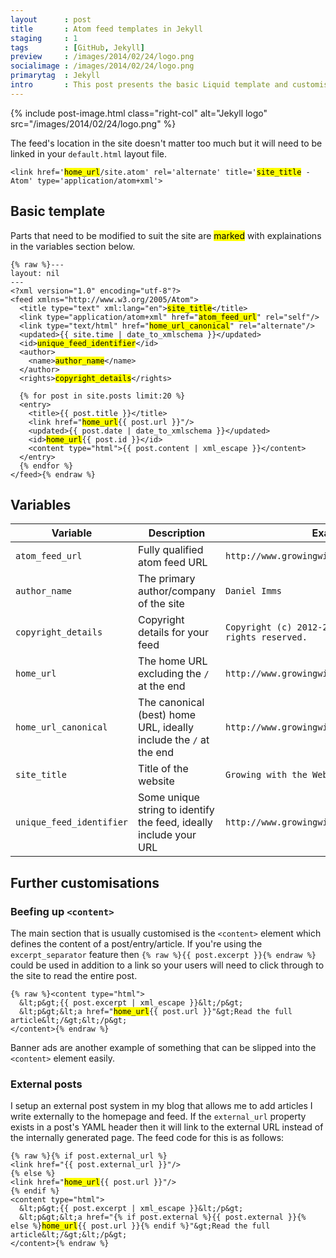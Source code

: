 ```yaml
---
layout      : post
title       : Atom feed templates in Jekyll
staging     : 1
tags        : [GitHub, Jekyll]
preview     : /images/2014/02/24/logo.png
socialimage : /images/2014/02/24/logo.png
primarytag  : Jekyll
intro       : This post presents the basic Liquid template and customisations I use for my <a href="http://jekyllrb.com/">Jekyll</a> blog's Atom feed.
---
```


{% include post-image.html class="right-col" alt="Jekyll logo" src="/images/2014/02/24/logo.png" %}

The feed's location in the site doesn't matter too much but it will need to be linked in your `default.html` layout file.

<div class="clear"><!----></div>

<!--prettify lang=xml-->
<pre><code>&lt;link href='<mark>home_url</mark>/site.atom' rel='alternate' title='<mark>site_title</mark> - Atom' type='application/atom+xml'&gt;</code></pre>



## Basic template

Parts that need to be modified to suit the site are <mark>marked</mark> with explainations in the variables section below.

<!--prettify lang=xml-->
<pre><code>{% raw %}---
layout: nil
---
&lt;?xml version="1.0" encoding="utf-8"?&gt;
&lt;feed xmlns="http://www.w3.org/2005/Atom"&gt;
  &lt;title type="text" xml:lang="en"&gt;<mark>site_title</mark>&lt;/title&gt;
  &lt;link type="application/atom+xml" href="<mark>atom_feed_url</mark>" rel="self"/&gt;
  &lt;link type="text/html" href="<mark>home_url_canonical</mark>" rel="alternate"/&gt;
  &lt;updated&gt;{{ site.time | date_to_xmlschema }}&lt;/updated&gt;
  &lt;id&gt;<mark>unique_feed_identifier</mark>&lt;/id&gt;
  &lt;author&gt;
    &lt;name&gt;<mark>author_name</mark>&lt;/name&gt;
  &lt;/author&gt;
  &lt;rights&gt;<mark>copyright_details</mark>&lt;/rights&gt;

  {% for post in site.posts limit:20 %}
  &lt;entry&gt;
    &lt;title&gt;{{ post.title }}&lt;/title&gt;
    &lt;link href="<mark>home_url</mark>{{ post.url }}"/&gt;
    &lt;updated&gt;{{ post.date | date_to_xmlschema }}&lt;/updated&gt;
    &lt;id&gt;<mark>home_url</mark>{{ post.id }}&lt;/id&gt;
    &lt;content type="html"&gt;{{ post.content | xml_escape }}&lt;/content&gt;
  &lt;/entry&gt;
  {% endfor %}
&lt;/feed&gt;{% endraw %}</code></pre>



## Variables

| Variable                 | Description                                                       | Example
|--------------------------|-------------------------------------------------------------------|--------
| `atom_feed_url`          | Fully qualified atom feed URL                                     | `http://www.growingwiththeweb.com/site.atom`
| `author_name`            | The primary author/company of the site                            | `Daniel Imms`
| `copyright_details`      | Copyright details for your feed                                   | `Copyright (c) 2012-2014, Daniel Imms; all rights reserved.`
| `home_url`               | The home URL excluding the `/` at the end                         | `http://www.growingwiththeweb.com`
| `home_url_canonical`     | The canonical (best) home URL, ideally include the `/` at the end | `http://www.growingwiththeweb.com/`
| `site_title`             | Title of the website                                              | `Growing with the Web`
| `unique_feed_identifier` | Some unique string to identify the feed, ideally include your URL | `http://www.growingwiththeweb.com/all_feed`



## Further customisations

### Beefing up `<content>`

The main section that is usually customised is the `<content>` element which defines the content of a post/entry/article. If you're using the `excerpt_separator` feature then `{% raw %}{{ post.excerpt }}{% endraw %}` could be used in addition to a link so your users will need to click through to the site to read the entire post.

<!--prettify lang=xml-->
<pre><code>{% raw %}&lt;content type="html"&gt;
  &amp;lt;p&amp;gt;{{ post.excerpt | xml_escape }}&amp;lt;/p&amp;gt;
  &amp;lt;p&amp;gt;&amp;lt;a href="<mark>home_url</mark>{{ post.url }}"&amp;gt;Read the full article&amp;lt;/&amp;gt;&amp;lt;/p&amp;gt;
&lt;/content&gt;{% endraw %}</code></pre>

Banner ads are another example of something that can be slipped into the `<content>` element easily.

### External posts

I setup an external post system in my blog that allows me to add articles I write externally to the homepage and feed. If the `external_url` property exists in a post's YAML header then it will link to the external URL instead of the internally generated page. The feed code for this is as follows:

<!--prettify lang=xml-->
<pre><code>{% raw %}{% if post.external_url %}
&lt;link href="{{ post.external_url }}"/&gt;
{% else %}
&lt;link href="<mark>home_url</mark>{{ post.url }}"/&gt;
{% endif %}
&lt;content type="html"&gt;
  &amp;lt;p&amp;gt;{{ post.excerpt | xml_escape }}&amp;lt;/p&amp;gt;
  &amp;lt;p&amp;gt;&amp;lt;a href="{% if post.external %}{{ post.external }}{% else %}<mark>home_url</mark>{{ post.url }}{% endif %}"&amp;gt;Read the full article&amp;lt;/&amp;gt;&amp;lt;/p&amp;gt;
&lt;/content&gt;{% endraw %}</code></pre>